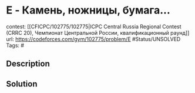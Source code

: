 # E - Камень, ножницы, бумага...

contest: [[CFICPC/102775/102775|ICPC Central Russia Regional Contest (CRRC 20), Чемпионат Центральной России, квалификационный раунд]]
url: https://codeforces.com/gym/102775/problem/E
#Status/UNSOLVED
Tags: #

## Description

## Solution

